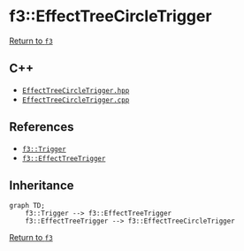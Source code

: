 # f3::EffectTreeCircleTrigger

[Return to `f3`](/docs/f3.md)

## C++

- [`EffectTreeCircleTrigger.hpp`](/c++/include/EffectTreeCircleTrigger.hpp)
- [`EffectTreeCircleTrigger.cpp`](/c++/source/EffectTreeCircleTrigger.cpp)

## References

- [`f3::Trigger`](/docs/f3/Trigger.md)
- [`f3::EffectTreeTrigger`](/docs/f3/EffectTreeTrigger.md)

## Inheritance

```mermaid
graph TD;
    f3::Trigger --> f3::EffectTreeTrigger
    f3::EffectTreeTrigger --> f3::EffectTreeCircleTrigger
```

[Return to `f3`](/docs/f3.md)